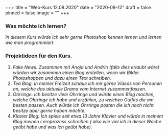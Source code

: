 +++
title = "Web-Kurs 12.08.2020"
date = "2020-08-12"
draft = false
pinned = false
image = ""
+++
### **Was möchte ich lernen?**

*In diesem Kurs würde ich sehr gerne Photoshop kennen lernen und lernen wie man programmiert.*

### **Projektideen für den Kurs.**

1. *Fake News. Zusammen mit Anoja und Andrin (falls dies erlaubt wäre) würden wir zusammen einen Blog erstellen, worin wir Bilder Photoshoppen und dazu einen Text schreiben.*
2. *Tea Blog. In meiner Freizeit schaue ich mir gerne Videos von Personen an, welche das aktuelle Drama vom Internet zusammenfassen.*
3. *Ohrringe. Ich besitze viele Ohrringe und würde einen Blog machen, welche Ohrringe ich habe und erzählen, zu welchen Outfits die am besten passen. Auch würde ich Ohrringe posten die ich noch nicht besitze aber gerne haben möchte.*
4. *Klavier Blog. Ich spiele seit etwa 13 Jahre Klavier und würde in meinem Blog meinen Lernprozess schreiben ( also wie viel ich in dieser Woche geübt habe und was ich geübt habe).*